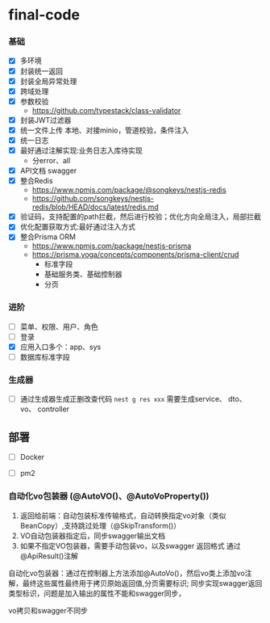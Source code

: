 # final-code

### 基础

- [x] 多环境
- [x] 封装统一返回
- [x] 封装全局异常处理
- [x] 跨域处理
- [x] 参数校验
  - https://github.com/typestack/class-validator
- [x] 封装JWT过滤器
- [x] 统一文件上传 本地、对接minio，管道校验，条件注入
- [x] 统一日志
- [x] 最好通过注解实现:业务日志入库待实现
  - 分error、all
- [x] API文档 swagger
- [x] 整合Redis 
  - https://www.npmjs.com/package/@songkeys/nestjs-redis 
  - https://github.com/songkeys/nestjs-redis/blob/HEAD/docs/latest/redis.md
- [x] 验证码，支持配置的path拦截，然后进行校验；优化方向全局注入，局部拦截
- [x] 优化配置获取方式:最好通过注入方式
- [x] 整合Prisma ORM 
  - https://www.npmjs.com/package/nestjs-prisma
  - https://prisma.yoga/concepts/components/prisma-client/crud
    - 标准字段
    - 基础服务类、基础控制器
    - 分页

### 进阶

- [ ] 菜单、权限、用户、角色
- [ ] 登录
- [X] 应用入口多个：app、sys
- [ ] 数据库标准字段

### 生成器
- [ ] 通过生成器生成正删改查代码 `nest g res xxx`
需要生成service、 dto、 vo、 controller


## 部署
- [ ] Docker
- [ ] pm2


### 自动化vo包装器 (@AutoVO()、@AutoVoProperty())
1. 返回给前端：自动包装标准传输格式，自动转换指定vo对象（类似BeanCopy）,支持跳过处理（@SkipTransform()）
2. VO自动包装器指定后，同步swagger输出文档
3. 如果不指定VO包装器，需要手动包装vo，以及swagger 返回格式 通过@ApiResult()注解

自动化vo包装器：通过在控制器上方法添加@AutoVo()，然后vo类上添加vo注解，最终这些属性最终用于拷贝原始返回值,分页需要标识;
同步实现swagger返回类型标识，问题是加入输出的属性不能和swagger同步，

vo拷贝和swagger不同步

